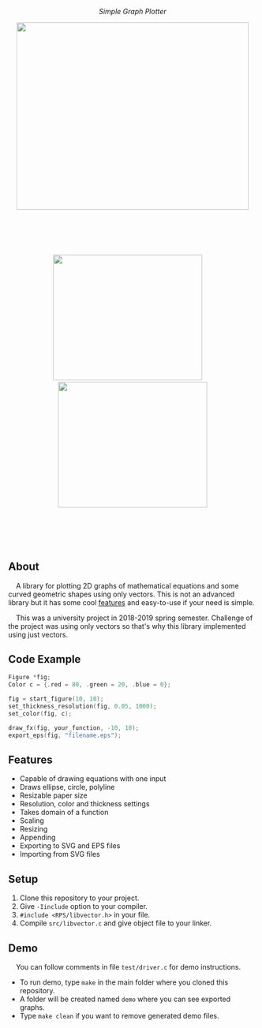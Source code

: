 <p align="center"><i>Simple Graph Plotter</i></p>

<p align="center">
  <img width="470" height="380" src="https://i.imgur.com/CudYze6.png">
</p>

⠀
##
⠀

<p align="center"><img src="https://i.imgur.com/mB7k6AP.png" width="302" height="255" />&nbsp;&nbsp;&nbsp;&nbsp;&nbsp;<img src="https://i.imgur.com/V2vWMJw.png" width="302" height="255" /></p>

⠀
##
⠀


## About
&nbsp;&nbsp;&nbsp;&nbsp;A library for plotting 2D graphs of mathematical equations and some curved geometric shapes using only vectors. This is not an advanced library but it has some cool [features](#features) and easy-to-use if your need is simple.

&nbsp;&nbsp;&nbsp;&nbsp;This was a university project in 2018-2019 spring semester. Challenge of the project was using only vectors so that's why this library implemented using just vectors.

## Code Example
```c
Figure *fig;
Color c = {.red = 80, .green = 20, .blue = 0};

fig = start_figure(10, 10);
set_thickness_resolution(fig, 0.05, 1000);
set_color(fig, c);

draw_fx(fig, your_function, -10, 10);
export_eps(fig, "filename.eps");
```

## Features
* Capable of drawing equations with one input
* Draws ellipse, circle, polyline
* Resizable paper size
* Resolution, color and thickness settings
* Takes domain of a function
* Scaling
* Resizing
* Appending
* Exporting to SVG and EPS files
* Importing from SVG files

## Setup
1. Clone this repository to your project.
2. Give `-Iinclude` option to your compiler.
3. `#include <RPS/libvector.h>` in your file.
4. Compile `src/libvector.c` and give object file to your linker.

## Demo
&nbsp;&nbsp;&nbsp;&nbsp;You can follow comments in file `test/driver.c` for demo instructions.
* To run demo, type `make` in the main folder where you cloned this repository.
* A folder will be created named `demo` where you can see exported graphs.
* Type `make clean` if you want to remove generated demo files.
